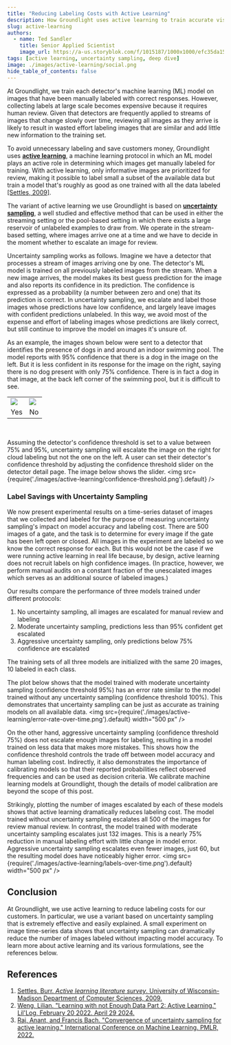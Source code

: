```yaml
---
title: "Reducing Labeling Costs with Active Learning"
description: How Groundlight uses active learning to train accurate vision models while saving on data labeling costs.
slug: active-learning
authors:
  - name: Ted Sandler
    title: Senior Applied Scientist
    image_url: https://a-us.storyblok.com/f/1015187/1000x1000/efc35da152/sandlert.jpg
tags: [active learning, uncertainty sampling, deep dive]
image: ./images/active-learning/social.png
hide_table_of_contents: false
---
```


At Groundlight, we train each detector's machine learning (ML) model on images that have been manually labeled with correct responses. However, collecting labels at large scale becomes expensive because it requires human review. Given that detectors are frequently applied to streams of images that change slowly over time, reviewing all images as they arrive is likely to result in wasted effort labeling images that are similar and add little new information to the training set.

To avoid unnecessary labeling and save customers money, Groundlight uses **[active learning](https://en.wikipedia.org/wiki/Active_learning_(machine_learning))**, a machine learning protocol in which an ML model plays an active role in determining which images get manually labeled for training. With active learning, only informative images are prioritized for review, making it possible to label small a subset of the available data but train a model that's roughly as good as one trained with all the data labeled [\[Settles, 2009\]](https://minds.wisconsin.edu/handle/1793/60660).

<!-- truncate -->

The variant of active learning we use Groundlight is based on **[uncertainty sampling](https://lilianweng.github.io/posts/2022-02-20-active-learning/#uncertainty-sampling)**, a well studied and effective method that can be used in either the streaming setting or the pool-based setting in which there exists a large reservoir of unlabeled examples to draw from. We operate in the stream-based setting, where images arrive one at a time and we have to decide in the moment whether to escalate an image for review.

Uncertainty sampling works as follows. Imagine we have a detector that processes a stream of images arriving one by one. The detector's ML model is trained on all previously labeled images from the stream. When a new image arrives, the model makes its best guess prediction for the image and also reports its confidence in its prediction. The confidence is expressed as a probability (a number between zero and one) that its prediction is correct. In uncertainty sampling, we escalate and label those images whose predictions have low confidence, and largely leave images with confident predictions unlabeled. In this way, we avoid most of the expense and effort of labeling images whose predictions are likely correct, but still continue to improve the model on images it's unsure of.

As an example, the images shown below were sent to a detector that identifies the presence of dogs in and around an indoor swimming pool. The model reports with 95% confidence that there is a dog in the image on the left. But it is less confident in its response for the image on the right, saying there is no dog present with only 75% confidence. There is in fact a dog in that image, at the back left corner of the swimming pool, but it is difficult to see.
<table cellspacing="0" cellpadding="0">
<center>
<tr>
  <td><img src={require('./images/active-learning/dog-conf-high.png').default} /></td>
  <td><img src={require('./images/active-learning/dog-conf-low.png').default} /></td>
</tr>
<tr><td>Yes</td><td>No</td></tr>
</center>
</table>

<br/>

Assuming the detector's confidence threshold is set to a value between 75% and 95%, uncertainty sampling will escalate the image on the right for cloud labeling but not the one on the left. A user can set their detector's confidence threshold by adjusting the confidence threshold slider on the detector detail page. The image below shows the slider.
<img src={require('./images/active-learning/confidence-threshold.png').default} />
<br/>

### Label Savings with Uncertainty Sampling

We now present experimental results on a time-series dataset of images that we collected and labeled for the purpose of measuring uncertainty sampling's impact on model accuracy and labeling cost. There are 500 images of a gate, and the task is to determine for every image if the gate has been left open or closed. All images in the experiment are labeled so we know the correct response for each. But this would not be the case if we were running active learning in real life because, by design, active learning does not recruit labels on high confidence images. (In practice, however, we perform manual audits on a constant fraction of the unescalated images which serves as an additional source of labeled images.)

Our results compare the performance of three models trained under different protocols:
1. No uncertainty sampling, all images are escalated for manual review and labeling
2. Moderate uncertainty sampling, predictions less than 95% confident get escalated
3. Aggressive uncertainty sampling, only predictions below 75% confidence are escalated

The training sets of all three models are initialized with the same 20 images, 10 labeled in each class.

The plot below shows that the model trained with moderate uncertainty sampling (confidence threshold 95%) has an error rate similar to the model trained without any uncertainty sampling (confidence threshold 100%). This demonstrates that uncertainty sampling can be just as accurate as training models on all available data.
<img
 src={require('./images/active-learning/error-rate-over-time.png').default} 
 width="500 px"
/>

On the other hand, aggressive uncertainty sampling (confidence threshold 75%) does not escalate enough images for labeling, resulting in a model trained on less data that makes more mistakes. This shows how the confidence threshold controls the trade off between model accuracy and human labeling cost. Indirectly, it also demonstrates the importance of calibrating models so that their reported probabilities reflect observed frequencies and can be used as decision criteria. We calibrate machine learning models at Groundlight, though the details of model calibration are beyond the scope of this post.

Strikingly, plotting the number of images escalated by each of these models shows that active learning dramatically reduces labeling cost. The model trained without uncertainty sampling escalates all 500 of the images for review manual review. In contrast, the model trained with moderate uncertainty sampling escalates just 132 images. This is a nearly 75% reduction in manual labeling effort with little change in model error. Aggressive uncertainty sampling escalates even fewer images, just 60, but the resulting model does have noticeably higher error.
<img
 src={require('./images/active-learning/labels-over-time.png').default}
 width="500 px"
/>


## Conclusion

At Groundlight, we use active learning to reduce labeling costs for our customers. In particular, we use a variant based on uncertainty sampling that is extremely effective and easily explained. A small experiment on image time-series data shows that uncertainty sampling can dramatically reduce the number of images labeled without impacting model accuracy. To learn more about active learning and its various formulations, see the references below.

## References

1. [Settles, Burr. *Active learning literature survey*. University of Wisconsin-Madison Department of Computer Sciences, 2009.](https://minds.wisconsin.edu/handle/1793/60660)
2. [Weng, Lilian. "Learning with not Enough Data Part 2: Active Learning." Lil'Log, February 20 2022. April 29 2024.](https://lilianweng.github.io/posts/2022-02-20-active-learning/)
3. [Raj, Anant, and Francis Bach. "Convergence of uncertainty sampling for active learning." International Conference on Machine Learning. PMLR, 2022.](https://proceedings.mlr.press/v162/raj22a.html)
